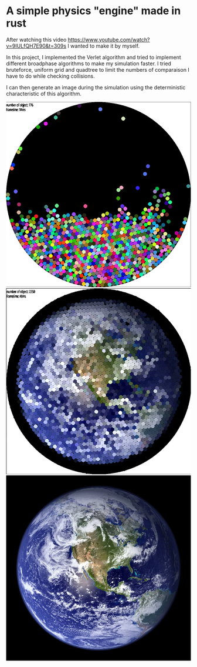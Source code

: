 # A simple physics  "engine" made in rust

After watching this video https://www.youtube.com/watch?v=9IULfQH7E90&t=309s
I wanted to make it by myself.

In this project, I implemented the Verlet algorithm and tried to implement 
different broadphase algorithms to make my simulation faster.
I tried bruteforce, uniform grid and quadtree to limit the numbers of comparaison 
I have to do while checking collisions.

I can then generate an image during the simulation using the deterministic 
characteristic of this algorithm.

![](./rust.png)
![](./rust2.png)
![](./planete.webp)
